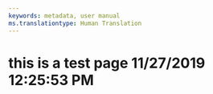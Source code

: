 ```yaml
---
keywords: metadata, user manual
ms.translationtype: Human Translation
---
```

# this is a test page 11/27/2019 12:25:53 PM